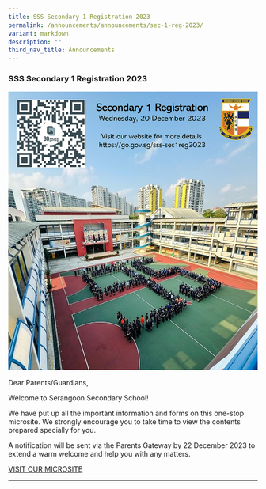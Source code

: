 ```yaml
---
title: SSS Secondary 1 Registration 2023
permalink: /announcements/announcements/sec-1-reg-2023/
variant: markdown
description: ""
third_nav_title: Announcements
---
```

### SSS Secondary 1 Registration 2023

![](/images/Announcements/2023_Sec_1_Registration.png)

Dear Parents/Guardians,

Welcome to Serangoon Secondary School!

We have put up all the important information and forms on this one-stop microsite. We strongly encourage you to take time to view the contents prepared specially for you.

A notification will be sent via the Parents Gateway by 22 December 2023 to extend a warm welcome and help you with any matters.

[VISIT OUR MICROSITE](https://go.gov.sg/sss-sec1reg2023)

<hr>
